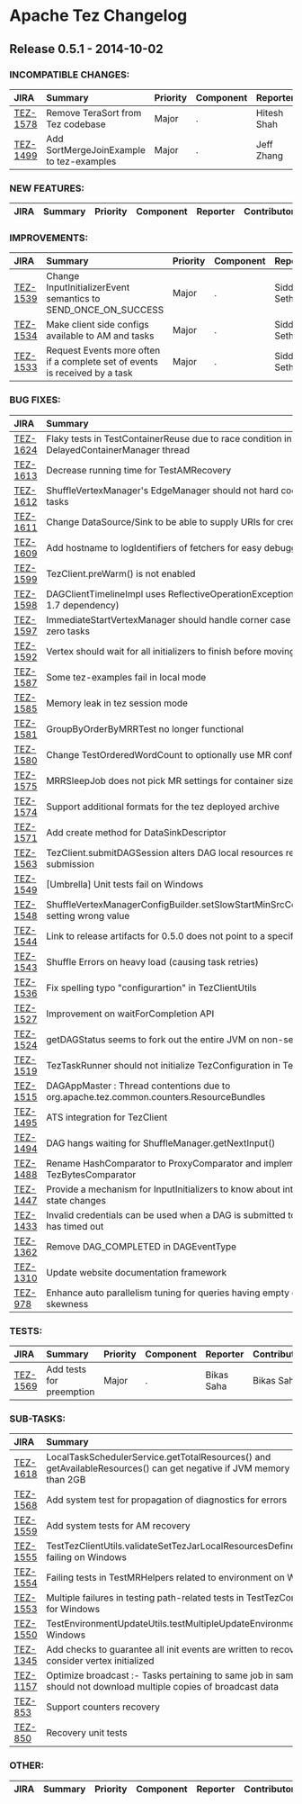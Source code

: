 
<!---
# Licensed to the Apache Software Foundation (ASF) under one
# or more contributor license agreements.  See the NOTICE file
# distributed with this work for additional information
# regarding copyright ownership.  The ASF licenses this file
# to you under the Apache License, Version 2.0 (the
# "License"); you may not use this file except in compliance
# with the License.  You may obtain a copy of the License at
#
#     http://www.apache.org/licenses/LICENSE-2.0
#
# Unless required by applicable law or agreed to in writing, software
# distributed under the License is distributed on an "AS IS" BASIS,
# WITHOUT WARRANTIES OR CONDITIONS OF ANY KIND, either express or implied.
# See the License for the specific language governing permissions and
# limitations under the License.
-->
# Apache Tez Changelog

## Release 0.5.1 - 2014-10-02

### INCOMPATIBLE CHANGES:

| JIRA | Summary | Priority | Component | Reporter | Contributor |
|:---- |:---- | :--- |:---- |:---- |:---- |
| [TEZ-1578](https://issues.apache.org/jira/browse/TEZ-1578) | Remove TeraSort from Tez codebase |  Major | . | Hitesh Shah | Hitesh Shah |
| [TEZ-1499](https://issues.apache.org/jira/browse/TEZ-1499) | Add SortMergeJoinExample to tez-examples |  Major | . | Jeff Zhang | Jeff Zhang |


### NEW FEATURES:

| JIRA | Summary | Priority | Component | Reporter | Contributor |
|:---- |:---- | :--- |:---- |:---- |:---- |


### IMPROVEMENTS:

| JIRA | Summary | Priority | Component | Reporter | Contributor |
|:---- |:---- | :--- |:---- |:---- |:---- |
| [TEZ-1539](https://issues.apache.org/jira/browse/TEZ-1539) | Change InputInitializerEvent semantics to SEND\_ONCE\_ON\_SUCCESS |  Major | . | Siddharth Seth | Siddharth Seth |
| [TEZ-1534](https://issues.apache.org/jira/browse/TEZ-1534) | Make client side configs available to AM and tasks |  Major | . | Siddharth Seth | Siddharth Seth |
| [TEZ-1533](https://issues.apache.org/jira/browse/TEZ-1533) | Request Events more often if a complete set of events is received by a task |  Major | . | Siddharth Seth | Siddharth Seth |


### BUG FIXES:

| JIRA | Summary | Priority | Component | Reporter | Contributor |
|:---- |:---- | :--- |:---- |:---- |:---- |
| [TEZ-1624](https://issues.apache.org/jira/browse/TEZ-1624) | Flaky tests in TestContainerReuse due to race condition in DelayedContainerManager thread |  Major | . | Rajesh Balamohan | Rajesh Balamohan |
| [TEZ-1613](https://issues.apache.org/jira/browse/TEZ-1613) | Decrease running time for TestAMRecovery |  Major | . | Jeff Zhang | Jeff Zhang |
| [TEZ-1612](https://issues.apache.org/jira/browse/TEZ-1612) | ShuffleVertexManager's EdgeManager should not hard code source num tasks |  Major | . | Daniel Dai | Bikas Saha |
| [TEZ-1611](https://issues.apache.org/jira/browse/TEZ-1611) | Change DataSource/Sink to be able to supply URIs for credentials |  Major | . | Bikas Saha | Bikas Saha |
| [TEZ-1609](https://issues.apache.org/jira/browse/TEZ-1609) | Add hostname to logIdentifiers of fetchers for easy debugging |  Major | . | Rajesh Balamohan | Rajesh Balamohan |
| [TEZ-1599](https://issues.apache.org/jira/browse/TEZ-1599) | TezClient.preWarm() is not enabled |  Major | . | Bikas Saha | Bikas Saha |
| [TEZ-1598](https://issues.apache.org/jira/browse/TEZ-1598) | DAGClientTimelineImpl uses ReflectiveOperationException (which has JDK 1.7 dependency) |  Major | . | Rajesh Balamohan | Rajesh Balamohan |
| [TEZ-1597](https://issues.apache.org/jira/browse/TEZ-1597) | ImmediateStartVertexManager should handle corner case of vertex having zero tasks |  Major | . | Rajesh Balamohan | Rajesh Balamohan |
| [TEZ-1592](https://issues.apache.org/jira/browse/TEZ-1592) | Vertex should wait for all initializers to finish before moving to INITED state |  Blocker | . | Siddharth Seth | Siddharth Seth |
| [TEZ-1587](https://issues.apache.org/jira/browse/TEZ-1587) | Some tez-examples fail in local mode |  Major | . | Jeff Zhang | Prakash Ramachandran |
| [TEZ-1585](https://issues.apache.org/jira/browse/TEZ-1585) | Memory leak in tez session mode |  Major | . | Rajesh Balamohan | Rajesh Balamohan |
| [TEZ-1581](https://issues.apache.org/jira/browse/TEZ-1581) | GroupByOrderByMRRTest no longer functional |  Major | . | Hitesh Shah | Hitesh Shah |
| [TEZ-1580](https://issues.apache.org/jira/browse/TEZ-1580) | Change TestOrderedWordCount to optionally use MR configs |  Major | . | Hitesh Shah | Hitesh Shah |
| [TEZ-1575](https://issues.apache.org/jira/browse/TEZ-1575) | MRRSleepJob does not pick MR settings for container size and java opts |  Major | . | Hitesh Shah | Hitesh Shah |
| [TEZ-1574](https://issues.apache.org/jira/browse/TEZ-1574) | Support additional formats for the tez deployed archive |  Major | . | Siddharth Seth | Siddharth Seth |
| [TEZ-1571](https://issues.apache.org/jira/browse/TEZ-1571) | Add create method for DataSinkDescriptor |  Blocker | . | Jeff Zhang | Jeff Zhang |
| [TEZ-1563](https://issues.apache.org/jira/browse/TEZ-1563) | TezClient.submitDAGSession alters DAG local resources regardless of DAG submission |  Major | . | Josh Elser | Bikas Saha |
| [TEZ-1549](https://issues.apache.org/jira/browse/TEZ-1549) | [Umbrella] Unit tests fail on Windows |  Major | . | Hitesh Shah | Prakash Ramachandran |
| [TEZ-1548](https://issues.apache.org/jira/browse/TEZ-1548) | ShuffleVertexManagerConfigBuilder.setSlowStartMinSrcCompletionFraction setting wrong value |  Major | . | Rajesh Balamohan | Rajesh Balamohan |
| [TEZ-1544](https://issues.apache.org/jira/browse/TEZ-1544) | Link to release artifacts for 0.5.0 does not point to a specific link for 0.5.0 |  Trivial | . | Hitesh Shah | Hitesh Shah |
| [TEZ-1543](https://issues.apache.org/jira/browse/TEZ-1543) | Shuffle Errors on heavy load (causing task retries) |  Major | . | Rajesh Balamohan | Rajesh Balamohan |
| [TEZ-1536](https://issues.apache.org/jira/browse/TEZ-1536) | Fix spelling typo "configurartion" in TezClientUtils |  Trivial | . | Hitesh Shah | Hitesh Shah |
| [TEZ-1527](https://issues.apache.org/jira/browse/TEZ-1527) | Improvement on waitForCompletion API |  Major | . | Jeff Zhang | Jeff Zhang |
| [TEZ-1524](https://issues.apache.org/jira/browse/TEZ-1524) | getDAGStatus seems to fork out the entire JVM on non-secure clusters |  Major | . | Gopal V | Gopal V |
| [TEZ-1519](https://issues.apache.org/jira/browse/TEZ-1519) | TezTaskRunner should not initialize TezConfiguration in TezChild |  Blocker | . | Hitesh Shah | Prakash Ramachandran |
| [TEZ-1515](https://issues.apache.org/jira/browse/TEZ-1515) | DAGAppMaster : Thread contentions due to org.apache.tez.common.counters.ResourceBundles |  Major | . | Rajesh Balamohan | Rajesh Balamohan |
| [TEZ-1495](https://issues.apache.org/jira/browse/TEZ-1495) | ATS integration for TezClient |  Major | . | Prakash Ramachandran | Prakash Ramachandran |
| [TEZ-1494](https://issues.apache.org/jira/browse/TEZ-1494) | DAG hangs waiting for ShuffleManager.getNextInput() |  Major | . | Rajesh Balamohan | Rajesh Balamohan |
| [TEZ-1488](https://issues.apache.org/jira/browse/TEZ-1488) | Rename HashComparator to ProxyComparator and implement in TezBytesComparator |  Major | . | Gopal V | Gopal V |
| [TEZ-1447](https://issues.apache.org/jira/browse/TEZ-1447) | Provide a mechanism for InputInitializers to know about interesting Vertex state changes |  Blocker | . | Gunther Hagleitner | Siddharth Seth |
| [TEZ-1433](https://issues.apache.org/jira/browse/TEZ-1433) | Invalid credentials can be used when a DAG is submitted to a session which has timed out |  Blocker | . | Siddharth Seth | Bikas Saha |
| [TEZ-1362](https://issues.apache.org/jira/browse/TEZ-1362) | Remove DAG\_COMPLETED in DAGEventType |  Major | . | Jeff Zhang | Jeff Zhang |
| [TEZ-1310](https://issues.apache.org/jira/browse/TEZ-1310) | Update website documentation framework |  Major | . | Hitesh Shah | Jonathan Eagles |
| [TEZ-978](https://issues.apache.org/jira/browse/TEZ-978) | Enhance auto parallelism tuning for queries having empty outputs or data skewness |  Major | . | Rajesh Balamohan | Rajesh Balamohan |


### TESTS:

| JIRA | Summary | Priority | Component | Reporter | Contributor |
|:---- |:---- | :--- |:---- |:---- |:---- |
| [TEZ-1569](https://issues.apache.org/jira/browse/TEZ-1569) | Add tests for preemption |  Major | . | Bikas Saha | Bikas Saha |


### SUB-TASKS:

| JIRA | Summary | Priority | Component | Reporter | Contributor |
|:---- |:---- | :--- |:---- |:---- |:---- |
| [TEZ-1618](https://issues.apache.org/jira/browse/TEZ-1618) | LocalTaskSchedulerService.getTotalResources() and getAvailableResources() can get negative if JVM memory is larger than 2GB |  Major | . | Chen He | Chen He |
| [TEZ-1568](https://issues.apache.org/jira/browse/TEZ-1568) | Add system test for propagation of diagnostics for errors |  Major | . | Jeff Zhang | Jeff Zhang |
| [TEZ-1559](https://issues.apache.org/jira/browse/TEZ-1559) | Add system tests for AM recovery |  Major | . | Jeff Zhang | Jeff Zhang |
| [TEZ-1555](https://issues.apache.org/jira/browse/TEZ-1555) | TestTezClientUtils.validateSetTezJarLocalResourcesDefinedButEmpty failing on Windows |  Major | . | Hitesh Shah | Prakash Ramachandran |
| [TEZ-1554](https://issues.apache.org/jira/browse/TEZ-1554) | Failing tests in TestMRHelpers related to environment on Windows |  Major | . | Hitesh Shah | Prakash Ramachandran |
| [TEZ-1553](https://issues.apache.org/jira/browse/TEZ-1553) | Multiple failures in testing path-related tests in TestTezCommonUtils for Windows |  Major | . | Hitesh Shah | Prakash Ramachandran |
| [TEZ-1550](https://issues.apache.org/jira/browse/TEZ-1550) | TestEnvironmentUpdateUtils.testMultipleUpdateEnvironment fails on Windows |  Major | . | Hitesh Shah | Prakash Ramachandran |
| [TEZ-1345](https://issues.apache.org/jira/browse/TEZ-1345) | Add checks to guarantee all init events are written to recovery to consider vertex initialized |  Major | . | Hitesh Shah | Jeff Zhang |
| [TEZ-1157](https://issues.apache.org/jira/browse/TEZ-1157) | Optimize broadcast :- Tasks pertaining to same job in same machine should not download multiple copies of broadcast data |  Major | . | Rajesh Balamohan | Gopal V |
| [TEZ-853](https://issues.apache.org/jira/browse/TEZ-853) | Support counters recovery |  Major | . | Hitesh Shah | Jeff Zhang |
| [TEZ-850](https://issues.apache.org/jira/browse/TEZ-850) | Recovery unit tests |  Major | . | Hitesh Shah | Jeff Zhang |


### OTHER:

| JIRA | Summary | Priority | Component | Reporter | Contributor |
|:---- |:---- | :--- |:---- |:---- |:---- |


